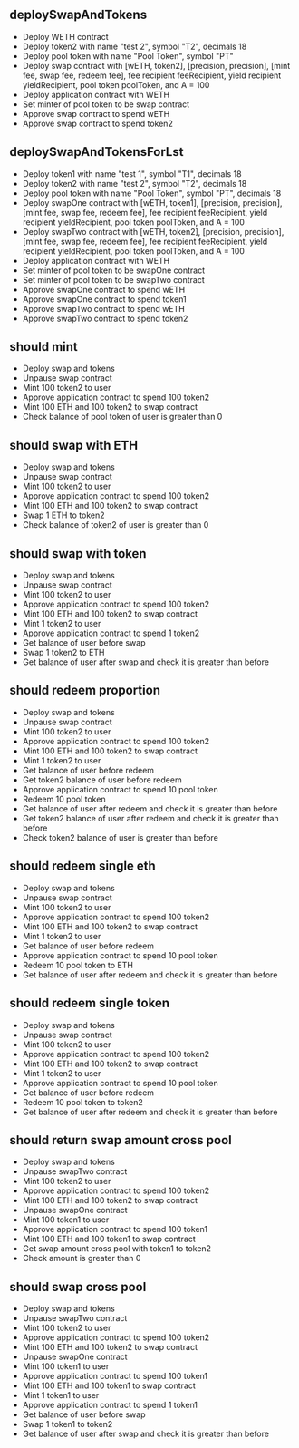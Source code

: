 
## deploySwapAndTokens
- Deploy WETH contract
- Deploy token2 with name "test 2", symbol "T2", decimals 18
- Deploy pool token with name "Pool Token", symbol "PT"
- Deploy swap contract with [wETH, token2], [precision, precision], [mint fee, swap fee, redeem fee], fee recipient feeRecipient, yield recipient yieldRecipient, pool token poolToken, and A = 100
- Deploy application contract with WETH
- Set minter of pool token to be swap contract
- Approve swap contract to spend wETH
- Approve swap contract to spend token2

## deploySwapAndTokensForLst
- Deploy token1 with name "test 1", symbol "T1", decimals 18
- Deploy token2 with name "test 2", symbol "T2", decimals 18
- Deploy pool token with name "Pool Token", symbol "PT", decimals 18
- Deploy swapOne contract with [wETH, token1], [precision, precision], [mint fee, swap fee, redeem fee], fee recipient feeRecipient, yield recipient yieldRecipient, pool token poolToken, and A = 100
- Deploy swapTwo contract with [wETH, token2], [precision, precision], [mint fee, swap fee, redeem fee], fee recipient feeRecipient, yield recipient yieldRecipient, pool token poolToken, and A = 100
- Deploy application contract with WETH
- Set minter of pool token to be swapOne contract
- Set minter of pool token to be swapTwo contract
- Approve swapOne contract to spend wETH
- Approve swapOne contract to spend token1
- Approve swapTwo contract to spend wETH
- Approve swapTwo contract to spend token2

## should mint
- Deploy swap and tokens
- Unpause swap contract
- Mint 100 token2 to user
- Approve application contract to spend 100 token2
- Mint 100 ETH and 100 token2 to swap contract
- Check balance of pool token of user is greater than 0

## should swap with ETH
- Deploy swap and tokens
- Unpause swap contract
- Mint 100 token2 to user
- Approve application contract to spend 100 token2
- Mint 100 ETH and 100 token2 to swap contract
- Swap 1 ETH to token2
- Check balance of token2 of user is greater than 0

## should swap with token
- Deploy swap and tokens
- Unpause swap contract
- Mint 100 token2 to user
- Approve application contract to spend 100 token2
- Mint 100 ETH and 100 token2 to swap contract
- Mint 1 token2 to user
- Approve application contract to spend 1 token2
- Get balance of user before swap
- Swap 1 token2 to ETH
- Get balance of user after swap and check it is greater than before

## should redeem proportion
- Deploy swap and tokens
- Unpause swap contract
- Mint 100 token2 to user
- Approve application contract to spend 100 token2
- Mint 100 ETH and 100 token2 to swap contract
- Mint 1 token2 to user
- Get balance of user before redeem
- Get token2 balance of user before redeem
- Approve application contract to spend 10 pool token
- Redeem 10 pool token
- Get balance of user after redeem and check it is greater than before
- Get token2 balance of user after redeem and check it is greater than before
- Check token2 balance of user is greater than before

## should redeem single eth
- Deploy swap and tokens
- Unpause swap contract
- Mint 100 token2 to user
- Approve application contract to spend 100 token2
- Mint 100 ETH and 100 token2 to swap contract
- Mint 1 token2 to user
- Get balance of user before redeem
- Approve application contract to spend 10 pool token
- Redeem 10 pool token to ETH
- Get balance of user after redeem and check it is greater than before

## should redeem single token
- Deploy swap and tokens
- Unpause swap contract
- Mint 100 token2 to user
- Approve application contract to spend 100 token2
- Mint 100 ETH and 100 token2 to swap contract
- Mint 1 token2 to user
- Approve application contract to spend 10 pool token
- Get balance of user before redeem
- Redeem 10 pool token to token2
- Get balance of user after redeem and check it is greater than before

## should return swap amount cross pool
- Deploy swap and tokens
- Unpause swapTwo contract
- Mint 100 token2 to user
- Approve application contract to spend 100 token2
- Mint 100 ETH and 100 token2 to swap contract
- Unpause swapOne contract
- Mint 100 token1 to user
- Approve application contract to spend 100 token1
- Mint 100 ETH and 100 token1 to swap contract
- Get swap amount cross pool with token1 to token2
- Check amount is greater than 0

## should swap cross pool
- Deploy swap and tokens
- Unpause swapTwo contract
- Mint 100 token2 to user
- Approve application contract to spend 100 token2
- Mint 100 ETH and 100 token2 to swap contract
- Unpause swapOne contract
- Mint 100 token1 to user
- Approve application contract to spend 100 token1
- Mint 100 ETH and 100 token1 to swap contract
- Mint 1 token1 to user
- Approve application contract to spend 1 token1
- Get balance of user before swap
- Swap 1 token1 to token2
- Get balance of user after swap and check it is greater than before

